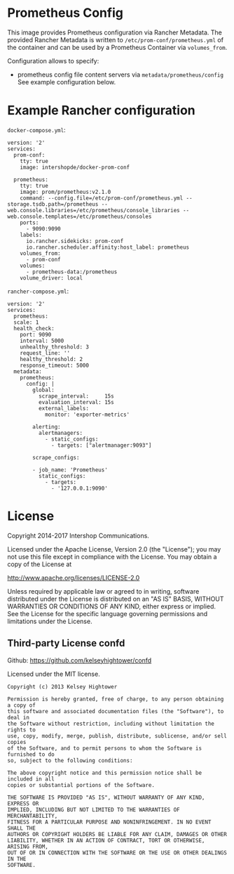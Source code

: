 # Prometheus Config

This image provides Prometheus configuration via Rancher Metadata. The provided Rancher Metadata is written to `/etc/prom-conf/prometheus.yml` of the container and can be used by a Prometheus Container via `volumes_from`.

Configuration allows to specify:
* prometheus config file content servers via `metadata/prometheus/config`
See example configuration below.

# Example Rancher configuration

`docker-compose.yml`:

```
version: '2'
services:
  prom-conf:
    tty: true
    image: intershopde/docker-prom-conf

  prometheus:
    tty: true
    image: prom/prometheus:v2.1.0
    command: --config.file=/etc/prom-conf/prometheus.yml --storage.tsdb.path=/prometheus --web.console.libraries=/etc/prometheus/console_libraries --web.console.templates=/etc/prometheus/consoles
    ports:
      - 9090:9090
    labels:
      io.rancher.sidekicks: prom-conf
      io.rancher.scheduler.affinity:host_label: prometheus
    volumes_from:
      - prom-conf
    volumes:
      - prometheus-data:/prometheus
    volume_driver: local
```

`rancher-compose.yml`:

```
version: '2'
services:
  prometheus:
  scale: 1
  health_check:
    port: 9090
    interval: 5000
    unhealthy_threshold: 3
    request_line: ''
    healthy_threshold: 2
    response_timeout: 5000
  metadata:
    prometheus:
      config: |
        global:
          scrape_interval:     15s
          evaluation_interval: 15s
          external_labels:
            monitor: 'exporter-metrics'

        alerting:
          alertmanagers:
            - static_configs:
              - targets: ["alertmanager:9093"]

        scrape_configs:

        - job_name: 'Prometheus'
          static_configs:
            - targets:
              - '127.0.0.1:9090'
```

# License

Copyright 2014-2017 Intershop Communications.

Licensed under the Apache License, Version 2.0 (the "License"); you may not use this file except in compliance with the License. You may obtain a copy of the License at

http://www.apache.org/licenses/LICENSE-2.0

Unless required by applicable law or agreed to in writing, software distributed under the License is distributed on an "AS IS" BASIS, WITHOUT WARRANTIES OR CONDITIONS OF ANY KIND, either express or implied. See the License for the specific language governing permissions and limitations under the License.

## Third-party License confd

Github: https://github.com/kelseyhightower/confd

Licensed under the MIT license.

```
Copyright (c) 2013 Kelsey Hightower

Permission is hereby granted, free of charge, to any person obtaining a copy of
this software and associated documentation files (the "Software"), to deal in
the Software without restriction, including without limitation the rights to
use, copy, modify, merge, publish, distribute, sublicense, and/or sell copies
of the Software, and to permit persons to whom the Software is furnished to do
so, subject to the following conditions:

The above copyright notice and this permission notice shall be included in all
copies or substantial portions of the Software.

THE SOFTWARE IS PROVIDED "AS IS", WITHOUT WARRANTY OF ANY KIND, EXPRESS OR
IMPLIED, INCLUDING BUT NOT LIMITED TO THE WARRANTIES OF MERCHANTABILITY,
FITNESS FOR A PARTICULAR PURPOSE AND NONINFRINGEMENT. IN NO EVENT SHALL THE
AUTHORS OR COPYRIGHT HOLDERS BE LIABLE FOR ANY CLAIM, DAMAGES OR OTHER
LIABILITY, WHETHER IN AN ACTION OF CONTRACT, TORT OR OTHERWISE, ARISING FROM,
OUT OF OR IN CONNECTION WITH THE SOFTWARE OR THE USE OR OTHER DEALINGS IN THE
SOFTWARE.
```
